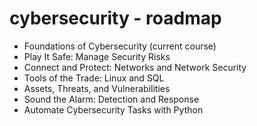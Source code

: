 # cybersecurity - roadmap
- Foundations of Cybersecurity (current course) 
- Play It Safe: Manage Security Risks 
- Connect and Protect: Networks and Network Security 
- Tools of the Trade: Linux and SQL 
- Assets, Threats, and Vulnerabilities 
- Sound the Alarm: Detection and Response
- Automate Cybersecurity Tasks with Python 

